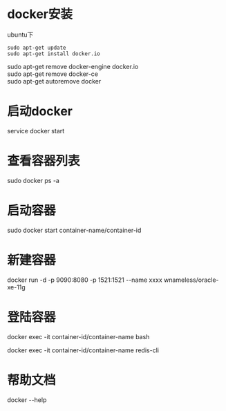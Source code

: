 # docker安装
ubuntu下 
```
sudo apt-get update
sudo apt-get install docker.io
```

sudo apt-get remove docker-engine docker.io  
sudo apt-get remove docker-ce  
sudo apt-get autoremove docker
# 启动docker
service docker start  
# 查看容器列表
sudo docker ps -a 
# 启动容器
sudo docker start container-name/container-id
# 新建容器
docker run -d -p 9090:8080 -p 1521:1521 --name xxxx wnameless/oracle-xe-11g  
# 登陆容器
docker exec -it container-id/container-name bash

docker exec -it container-id/container-name redis-cli
# 帮助文档
docker --help